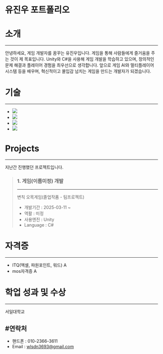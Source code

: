 # 유진우 포트폴리오
# 소개
---
안녕하세요, 게임 개발자를 꿈꾸는 유진우입니다.
게임을 통해 사람들에게 즐거움을 주는 것이 제 목표입니다. Unity와 C#을 사용해 게임 개발을 학습하고 있으며, 창의적인 문제 해결과 플레이어 경험을 최우선으로 생각합니다. 앞으로 게임 AI와 멀티플레이어 시스템 등을 배우며, 혁신적이고 몰입감 넘치는 게임을 만드는 개발자가 되겠습니다.

# 기술
---
+ <img src="https://img.shields.io/badge/java-007396?style=for-the-badge&logo=java&logoColor=white">
+ <img src="https://img.shields.io/badge/c++-00599C?style=for-the-badge&logo=c%2B%2B&logoColor=white">
+ <img src="https://img.shields.io/badge/python-3776AB?style=for-the-badge&logo=python&logoColor=white">
+ <img src="https://img.shields.io/badge/mysql-4479A1?style=for-the-badge&logo=mysql&logoColor=white">

# Projects
---
지난간 진행했던 프로젝트입니다.

> ### 1. 게임(이름미정) 개발
> ---
> 변칙 오목게임(졸업작품 - 팀프로젝트)
> + 개발기간 : 2025-03-11 ~
> + 역활 : 미정
> + 사용엔진 : Unity
> + Language : C#


# 자격증
---
+ ITQ(엑셀, 파원포인트, 워드) A
+ mos자격증 A


# 학업 성과 및 수상
---
서일대학교 


#연락처
---
+ 핸드폰 : 010-2366-3611
+ Email : wlsdn3693@gmail.com
